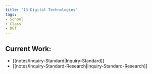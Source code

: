```yaml
---
title: "13 Digital Technologies"
tags:
- School
- Class
- DGT
---
```

## Current Work:
- [[notes/Inquiry-Standard|Inquiry-Standard]]
- [[notes/Inquiry-Standard-Research|Inquiry-Standard-Research]]